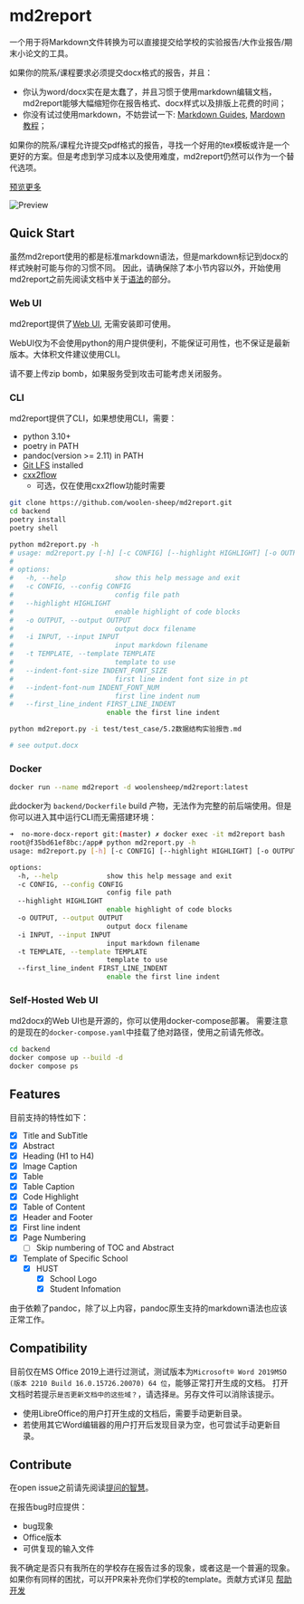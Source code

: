 # md2report

一个用于将Markdown文件转换为可以直接提交给学校的实验报告/大作业报告/期末小论文的工具。

如果你的院系/课程要求必须提交docx格式的报告，并且：
  - 你认为word/docx实在是太蠢了，并且习惯于使用markdown编辑文档，md2report能够大幅缩短你在报告格式、docx样式以及排版上花费的时间；
  - 你没有试过使用markdown，不妨尝试一下: [Markdown Guides](https://www.markdownguide.org/), [Mardown 教程](https://markdown.com.cn/)；

如果你的院系/课程允许提交pdf格式的报告，寻找一个好用的tex模板或许是一个更好的方案。但是考虑到学习成本以及使用难度，md2report仍然可以作为一个替代选项。

[预览更多](https://woolen-sheep.github.io/md2report/preview/)

![Preview](docs/img/front_page.png)

## Quick Start

虽然md2report使用的都是标准markdown语法，但是markdown标记到docx的样式映射可能与你的习惯不同。
因此，请确保除了本小节内容以外，开始使用md2report之前先阅读文档中关于[语法](https://woolen-sheep.github.io/md2report/grammar/)的部分。

### Web UI

md2report提供了[Web UI](https://md2report.hust.online), 无需安装即可使用。

WebUI仅为不会使用python的用户提供便利，不能保证可用性，也不保证是最新版本。大体积文件建议使用CLI。

请不要上传zip bomb，如果服务受到攻击可能考虑关闭服务。

### CLI

md2report提供了CLI，如果想使用CLI，需要：

- python 3.10+
- poetry in PATH
- pandoc(version >= 2.11) in PATH
- [Git LFS](https://git-lfs.github.com/) installed
- [cxx2flow](https://github.com/Enter-tainer/cxx2flow)
  - 可选，仅在使用cxx2flow功能时需要

```bash 
git clone https://github.com/woolen-sheep/md2report.git 
cd backend
poetry install
poetry shell

python md2report.py -h
# usage: md2report.py [-h] [-c CONFIG] [--highlight HIGHLIGHT] [-o OUTPUT] -i INPUT [-t TEMPLATE]
#
# options:
#   -h, --help            show this help message and exit
#   -c CONFIG, --config CONFIG
#                         config file path
#   --highlight HIGHLIGHT
#                         enable highlight of code blocks
#   -o OUTPUT, --output OUTPUT
#                         output docx filename
#   -i INPUT, --input INPUT
#                         input markdown filename
#   -t TEMPLATE, --template TEMPLATE
#                         template to use
#   --indent-font-size INDENT_FONT_SIZE
#                         first line indent font size in pt
#   --indent-font-num INDENT_FONT_NUM
#                         first line indent num
#   --first_line_indent FIRST_LINE_INDENT
                        enable the first line indent

python md2report.py -i test/test_case/5.2数据结构实验报告.md

# see output.docx

```

### Docker

```bash
docker run --name md2report -d woolensheep/md2report:latest
```

此docker为 `backend/Dockerfile` build 产物，无法作为完整的前后端使用。但是你可以进入其中运行CLI而无需搭建环境：

```bash
➜  no-more-docx-report git:(master) ✗ docker exec -it md2report bash
root@f35bd61ef8bc:/app# python md2report.py -h
usage: md2report.py [-h] [-c CONFIG] [--highlight HIGHLIGHT] [-o OUTPUT] -i INPUT [-t TEMPLATE]

options:
  -h, --help            show this help message and exit
  -c CONFIG, --config CONFIG
                        config file path
  --highlight HIGHLIGHT
                        enable highlight of code blocks
  -o OUTPUT, --output OUTPUT
                        output docx filename
  -i INPUT, --input INPUT
                        input markdown filename
  -t TEMPLATE, --template TEMPLATE
                        template to use
  --first_line_indent FIRST_LINE_INDENT
                        enable the first line indent
```

### Self-Hosted Web UI

md2docx的Web UI也是开源的，你可以使用docker-compose部署。
需要注意的是现在的`docker-compose.yaml`中挂载了绝对路径，使用之前请先修改。

```bash
cd backend
docker compose up --build -d
docker compose ps
```

## Features

目前支持的特性如下：

- [x] Title and SubTitle
- [x] Abstract
- [x] Heading (H1 to H4)
- [x] Image Caption
- [x] Table
- [x] Table Caption
- [x] Code Highlight
- [x] Table of Content
- [x] Header and Footer
- [x] First line indent
- [x] Page Numbering
  - [ ] Skip numbering of TOC and Abstract
- [x] Template of Specific School
  - [x] HUST
    - [x] School Logo
    - [x] Student Infomation

由于依赖了pandoc，除了以上内容，pandoc原生支持的markdown语法也应该正常工作。

## Compatibility

目前仅在MS Office 2019上进行过测试，测试版本为`Microsoft® Word 2019MSO (版本 2210 Build 16.0.15726.20070) 64 位`，能够正常打开生成的文档。
打开文档时若提示`是否更新文档中的这些域？`，请选择`是`。另存文件可以消除该提示。

- 使用LibreOffice的用户打开生成的文档后，需要手动更新目录。
- 若使用其它Word编辑器的用户打开后发现目录为空，也可尝试手动更新目录。

## Contribute

在open issue之前请先阅读[提问的智慧](https://github.com/ryanhanwu/How-To-Ask-Questions-The-Smart-Way/blob/main/README-zh_CN.md)。

在报告bug时应提供：

- bug现象
- Office版本
- 可供复现的输入文件

我不确定是否只有我所在的学校存在报告过多的现象，或者这是一个普遍的现象。如果你有同样的困扰，可以开PR来补充你们学校的template。贡献方式详见 [帮助开发](https://woolen-sheep.github.io/md2report/contribute/)
